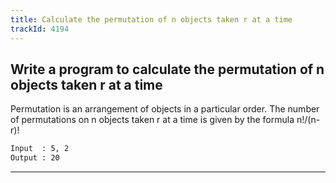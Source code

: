 ```yaml
---
title: Calculate the permutation of n objects taken r at a time
trackId: 4194
---
```


## Write a program to calculate the permutation of n objects taken r at a time

Permutation is an arrangement of objects in a particular order. The number of permutations on n objects taken r at a time is given by the formula n!/(n-r)!

```txt
Input  : 5, 2
Output : 20
```

---
